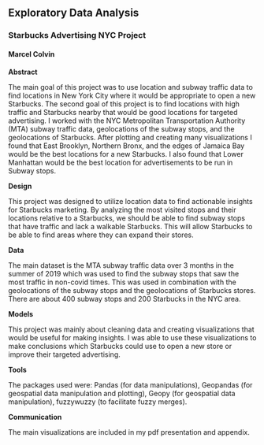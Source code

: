 ## Exploratory Data Analysis
### Starbucks Advertising NYC Project
#### Marcel Colvin
**Abstract**

The main goal of this project was to use location and subway traffic data to find locations in New York City where it would be appropriate to open a new Starbucks. The second goal of this project is to find locations with high traffic and Starbucks nearby that would be good locations for targeted advertising. I worked with the NYC Metropolitan Transportation Authority (MTA) subway traffic data, geolocations of the subway stops, and the geolocations of Starbucks. After plotting and creating many visualizations I found that East Brooklyn, Northern Bronx, and the edges of Jamaica Bay would be the best locations for a new Starbucks. I also found that Lower Manhattan would be the best location for advertisements to be run in Subway stops.

**Design**

This project was designed to utilize location data to find actionable insights for Starbucks marketing. By analyzing the most visited stops and their locations relative to a Starbucks, we should be able to find subway stops that have traffic and lack a walkable Starbucks. This will allow Starbucks to be able to find areas where they can expand their stores.

**Data**

The main dataset is the MTA subway traffic data over 3 months in the summer of 2019 which was used to find the subway stops that saw the most traffic in non-covid times. This was used in combination with the geolocations of the subway stops and the geolocations of Starbucks stores. There are about 400 subway stops and 200 Starbucks in the NYC area.

**Models**

This project was mainly about cleaning data and creating visualizations that would be useful for making insights. I was able to use these visualizations to make conclusions which Starbucks could use to open a new store or improve their targeted advertising.

**Tools**

The packages used were: Pandas (for data manipulations), Geopandas (for geospatial data manipulation and plotting), Geopy (for geospatial data manipulation), fuzzywuzzy (to facilitate fuzzy merges).

**Communication**

The main visualizations are included in my pdf presentation and appendix.
